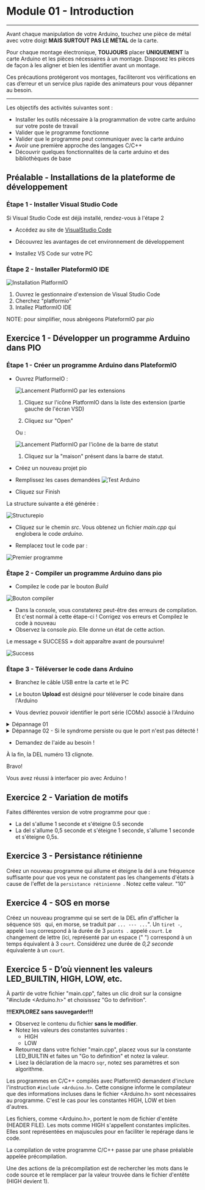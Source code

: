 # Module 01 - Introduction

---
Avant chaque manipulation de votre Arduino, touchez une pièce de métal avec votre doigt **MAIS SURTOUT PAS LE MÉTAL** de la carte.

Pour chaque montage électronique, **TOUJOURS** placer **UNIQUEMENT** la carte Arduino et les pièces nécessaires à un montage. Disposez les pièces de façon à les aligner et bien les identifier avant un montage.

Ces précautions protégeront vos montages, faciliteront vos vérifications en cas d’erreur et un service plus rapide des animateurs pour vous dépanner au besoin.

---

Les objectifs des activités suivantes sont :

- Installer les outils nécessaire à la programmation de votre carte arduino sur votre poste de travail
- Valider que le programme fonctionne
- Valider que le programme peut communiquer avec la carte arduino
- Avoir une première approche des langages C/C++
- Découvrir quelques fonctionnalités de la carte arduino et des bibliothèques de base

## Préalable - Installations de la plateforme de développement

### Étape 1 - Installer Visual Studio Code

Si Visual Studio Code est déjà installé, rendez-vous à l'étape 2

- Accédez au site de [VisualStudio Code](https://code.visualstudio.com)

- Découvrez les avantages de cet environnement de développement

- Installez VS Code sur votre PC

### Étape 2 - Installer PlateformIO IDE

![Installation PlatformIO](img/pio_install.png)

1. Ouvrez le gestionnaire d'extension de Visual Studio Code
2. Cherchez "platformio"
3. Intallez PlatformIO IDE

NOTE: pour simplifier, nous abrégeons PlateformIO par *pio*

## Exercice 1 - Développer un programme Arduino dans PIO

### Étape 1 - Créer un programme Arduino dans PlateformIO

- Ouvrez PlatformeIO :

  ![Lancement PlatformIO par les extensions](img/lancer_pio01.png)

  1. Cliquez sur l'icône PlatformIO dans la liste des extension (partie gauche de l'écran VSD)

  2. Cliquez sur "Open"

  Ou :

  ![Lancement PlatformIO par l'icône de la barre de statut](img/lancer_pio02.png)

  1. Cliquez sur la "maison" présent dans la barre de statut.

- Créez un nouveau projet pio

- Remplissez les cases demandées
![Test Arduino](img/PremierPorgrammeArduino.png)

- Cliquez sur Finish

La structure suivante a été générée :

![Structurepio](img/StructureEnvironnementPio.png)

- Cliquez sur le chemin *src*. Vous obtenez un fichier *main.cpp* qui englobera le code *arduino*.

- Remplacez tout le code par :

![Premier programme](img/premiercode.png)

### Étape 2 - Compiler un programme Arduino dans pio

- Compilez le code par le bouton *Build*

![Bouton compiler](img/BuildPio.png)

- Dans la console, vous constaterez peut-être des erreurs de compilation. Et c'est normal à cette étape-ci ! Corrigez vos erreurs et Compilez le code à nouveau
- Observez la console *pio*. Elle donne un état de cette action.

Le message « SUCCESS » doit apparaître avant de poursuivre!

![Success](img/SuccessCompile.png)

### Étape 3 - Téléverser le code dans Arduino

- Branchez le câble USB entre la carte et le PC

- Le bouton **Upload** est désigné pour téléverser le code binaire dans l'Arduino

- Vous devriez pouvoir identifier le port série (COMx) associé à l'Arduino

<details>
    <summary>Dépannage 01</summary>

DANS CERTAINS CAS, *pio* ne détecte pas le pilote du câble USB de téléchargement

![erreurConnexionUSB](img/ErreurPort.png)

1. Assurez-vous que le câble USB est fonctionnel
2. Port non détecté

Parfois, pio ne réussit pas à trouver automatiquement le pilote associé au port de la carte d'Arduino. Il faut alors passer par en mode manuel, de la façon suivante :

- Ouvrez un "Terminal" par l'onglet TERMINAL (bas de l'écran)
- Tapez la commande ```pio device list```

 ![ConnexionUSBOK](img/ConnexionUSB.png)

1. De retour dans Visual Studio Code, dans le menu des fichiers du projet, cliquez sur le fichier "platformIO.ini"
2. Repérez la structure  "\[env:uno]"
3. Ajouter l'instruction suivante :

```ini
upload_port = com [*noPort*]
```

4. Sauvegardez le fichier plarformIO.ini
5. Tentez le téléchargement à nouveau !  
  
Le téléversement doit avoir réussi !
  
</details>

<details>
    <summary>Dépannage 02 - Si le syndrome persiste ou que le port n'est pas détecté !</summary>
  
Allez à l'adresse suivante : [https://learn.sparkfun.com/tutorials/how-to-install-ch340-drivers/all](https://learn.sparkfun.com/tutorials/how-to-install-ch340-drivers/all) et suivez les instructions d'installation et recommencez le téléversement.
  
</details>

- Demandez de l'aide au besoin !

À la fin, la DEL numéro 13 clignote.

Bravo!

Vous avez réussi à interfacer pio avec Arduino !

## Exercice 2 - Variation de motifs

Faites différentes version de votre programme pour que :

- La del s'allume 1 seconde et s'éteigne 0.5 seconde
- La del s'allume 0,5 seconde et s'éteigne 1 seconde, s'allume 1 seconde et s'éteigne 0,5s.

## Exercice 3 - Persistance rétinienne

Créez un nouveau programme qui allume et éteigne la del à une fréquence suffisante pour que vos yeux ne constatent pas les changements d'états à cause de l'effet de la  ```persistance rétinienne ```. Notez cette valeur.  "10"

## Exercice 4 - SOS en morse

Créez un nouveau programme qui se sert de la DEL afin d'afficher la séquence  ```SOS ``` qui, en morse, se traduit par   ```... --- ...```". Un ```tiret -```, appelé  ```long``` correspond à la durée de 3 ```points .``` appelé  ```court```. Le changement de lettre (ici, représenté par un espace ("  ") correspond à un temps équivalent à 3 ```court```. Considérez une durée de *0,2 seconde* équivalente à un ```court```.

## Exercice 5 - D’où viennent les valeurs LED_BUILTIN, HIGH, LOW, etc.

À partir de votre fichier "main.cpp", faites un clic droit sur la consigne "#include <Arduino.h>" et choisissez "Go to definition".

**!!!EXPLOREZ sans sauvegarder!!!**

- Observez le contenu du fichier **sans le modifier**.
- Notez les valeurs des constantes suivantes :
  - HIGH
  - LOW
- Retournez dans votre fichier "main.cpp", placez vous sur la constante LED_BUILTIN et faites un "Go to definition" et notez la valeur.
- Lisez la déclaration de la macro  ```sqr```, notez ses paramètres et son algorithme.

Les programmes en C/C++ compilés avec PlatformIO demandent d'inclure l'instruction ```#include <Arduino.h>```. Cette consigne informe le compilateur que des informations incluses dans le fichier <Arduino.h> sont nécessaires au programme. C'est le cas pour les constantes HIGH, LOW et bien d'autres.

Les fichiers, comme <Arduino.h>, portent le nom de fichier d'entête (HEADER FILE).  Les mots comme HIGH s'appellent  constantes implicites. Elles sont représentées en majuscules pour en faciliter le repérage dans le code.

La compilation de votre programme C/C++ passe par une phase préalable appelée précompilation.

Une des actions de la précompilation est de rechercher les mots  dans le code source et le remplacer par la valeur trouvée dans le fichier d'entête (HIGH devient 1).


